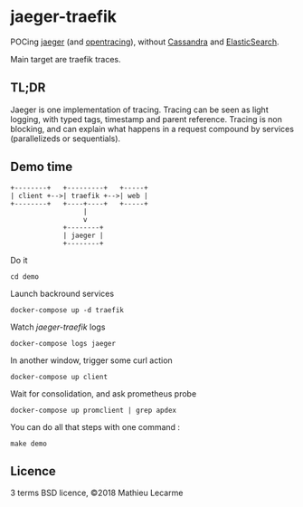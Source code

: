 jaeger-traefik
===========

POCing [jaeger](https://www.jaegertracing.io/) (and [opentracing](http://opentracing.io/)), without [Cassandra](https://cassandra.apache.org/) and [ElasticSearch](https://www.elastic.co/).

Main target are traefik traces.

TL;DR
-----

Jaeger is one implementation of tracing.
Tracing can be seen as light logging, with typed tags, timestamp and parent reference.
Tracing is non blocking, and can explain what happens in a request compound by services (parallelizeds or sequentials).

Demo time
---------

    +--------+   +---------+   +-----+
    | client +-->| traefik +-->| web |
    +--------+   +----+----+   +-----+
                      |
                      v
                 +--------+
                 | jaeger |
                 +--------+

Do it

    cd demo

Launch backround services

    docker-compose up -d traefik

Watch *jaeger-traefik* logs

    docker-compose logs jaeger

In another window, trigger some curl action

    docker-compose up client

Wait for consolidation, and ask prometheus probe

    docker-compose up promclient | grep apdex

You can do all that steps with one command :

    make demo

Licence
-------

3 terms BSD licence, ©2018 Mathieu Lecarme
